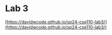 # Lab 3
[https://davidwcode.github.io/sp24-cse110-lab3/](https://davidwcode.github.io/sp24-cse110-lab3/)
